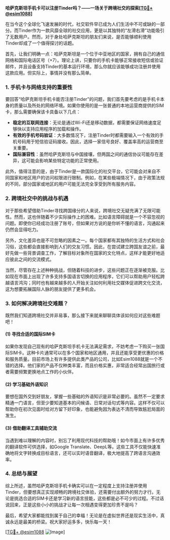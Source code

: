 **哈萨克斯坦手机卡可以注册Tinder吗？——一场关于跨境社交的探索[[TG💪+ @esim1088](https://t.me/s/esim1088)]**

在当今这个全球化飞速发展的时代，社交软件早已成为人们生活中不可或缺的一部分。而Tinder作为一款风靡全球的社交应用，更是以其独特的“左滑右滑”功能吸引了无数用户。然而，对于身处哈萨克斯坦的朋友们来说，是否能够顺利使用Tinder却成了一个值得探讨的话题。

首先，让我们明确一点：哈萨克斯坦是一个位于中亚地区的国家，拥有自己的通信网络和国际电话区号（+7）。理论上讲，只要你的手机卡能够正常接收短信或验证邮件，并且设备支持Tinder的基本运行环境，那么你就应该能够成功注册并使用这款应用。但实际上，事情并没有那么简单。

### **1. 手机卡与网络支持的重要性**

要回答“哈萨克斯坦手机卡能否注册Tinder”的问题，我们首先要考虑的是手机卡本身的质量以及所处的网络环境。如果你使用的是一张普通的本地运营商提供的SIM卡，那么需要确保该卡具备以下几点：

- **稳定的互联网连接**：无论是通过Wi-Fi还是移动数据，都需要保证网络速度足够快以支持应用程序的加载和操作。
- **有效的手机号码验证**：大多数情况下，注册Tinder时都需要输入一个有效的手机号码用于短信验证码接收。因此，选择一家信号良好、覆盖率高的运营商至关重要。
- **国际兼容性**：虽然哈萨克斯坦与中国接壤，但两国之间的通信协议可能存在差异，这可能会影响某些特定功能的正常使用。

此外，值得注意的是，由于Tinder是一款国际化的社交平台，它可能会对来自不同国家和地区用户的访问权限进行限制。例如，在某些极端情况下，由于政策法规的不同，部分国家或地区的用户可能无法完全享受到所有服务内容。

### **2. 跨境社交中的挑战与机遇**

对于那些希望借助Tinder寻找跨国缘分的人来说，跨境社交无疑充满了无限可能性。然而，这也伴随着不少实际操作上的困难。比如语言障碍就是一个不容忽视的问题。即使你已经成功注册了账号，但如果对方说的是你听不懂的语言，沟通起来仍然会显得吃力。

另外，文化差异也是不可忽略的因素之一。每个国家都有其独特的生活方式和社会习俗，这些都会直接影响到人们的交友习惯。因此，在尝试建立跨国友谊之前，最好先做一些背景调查工作，了解目标对象所在国家的文化特点，这样才能更好地适应彼此之间的交流模式。

当然，尽管存在上述种种挑战，但随着科技的进步，这些问题正在逐渐被克服。比如现在市面上出现了许多支持多国语言切换的应用程序，它们可以帮助用户轻松跨越语言鸿沟；同时也有越来越多的人开始关注如何利用社交媒体促进跨文化交流，这为想要拓展国际人脉的朋友提供了更多机会。

### **3. 如何解决跨境社交难题？**

既然我们知道跨境社交并非易事，那么接下来就来聊聊具体该如何应对这些难题吧！

#### **(1) 寻找合适的国际SIM卡**
如果你发现自己现有的哈萨克斯坦手机卡无法满足需求，不妨考虑一下购买一张国际SIM卡。这种卡片通常可以在多个国家和地区通用，并且还能享受更优惠的价格和服务质量。目前市场上有许多提供此类产品的公司，比如Esim1088就是一个不错的选择。他们家的产品不仅种类丰富，而且价格实惠，非常适合经常出国旅行或者需要频繁更换地点工作的小伙伴。

#### **(2) 学习基础外语知识**
要想在国外交到好朋友，掌握一些基础的外语知识是非常必要的。虽然不一定要求精通一门语言，但至少要知道基本的问候语、日常对话句式等内容。这样不仅可以帮助你在初次见面时给对方留下好印象，也能避免因为表达不清而导致尴尬局面的发生。

#### **(3) 借助翻译工具辅助交流**
当遇到难以理解的内容时，别忘了利用现代科技的帮助哦！如今市面上有许多优秀的翻译软件可供选择，如Google Translate、DeepL等。这些工具不仅能快速准确地将文字转换成目标语言，还可以实时语音翻译，极大地提高了跨语言沟通效率。

### **4. 总结与展望**

综上所述，虽然哈萨克斯坦手机卡确实可以在一定程度上支持注册并使用Tinder，但要想真正实现顺畅的跨境社交体验，还需要付出额外的努力才行。无论是挑选合适的SIM卡还是学习新的语言技能，这些都是必不可少的过程。不过话说回来，正是这些小小的挑战才让每一次相遇变得更加珍贵不是吗？

最后，希望大家都能找到属于自己的幸福！无论是在虚拟世界还是现实生活中，真诚永远是最美的桥梁。祝大家好运多多，快乐每一天！

[[TG💪+ @esim1088](https://t.me/s/esim1088) ![Image](https://i.postimg.cc/4NQfJmqS/Snipaste-2025-05-13-00-14-12.png)]
